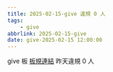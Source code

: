 ```yaml
---
title: 2025-02-15-give 違規 0 人
tags:
    - give
abbrlink: 2025-02-15-give
date: give-2025-02-15 12:00:00
---
```

give 板 [板規連結](https://www.ptt.cc/bbs/give/M.1612495900.A.C32.html)
昨天違規 0 人
